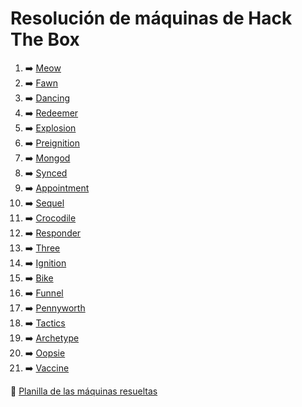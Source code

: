 # Resolución de máquinas de Hack The Box

1. ➡️ [Meow](/Machines/Meow.md)
2. ➡️ [Fawn](/Machines/Fawn.md)
3. ➡️ [Dancing](/Machines/Dancing.md)
4. ➡️ [Redeemer](/Machines/Redeemer.md)
5. ➡️ [Explosion](/Machines/Explosion.md)
6. ➡️ [Preignition](/Machines/Preignition.md)
7. ➡️ [Mongod](/Machines/Mongod.md)
8. ➡️ [Synced](/Machines/Synced.md)
9. ➡️ [Appointment](/Machines/Appointment.md)
10. ➡️ [Sequel](/Machines/Sequel.md)
11. ➡️ [Crocodile](/Machines/Crocodile.md)
12. ➡️ [Responder](/Machines/Responder.md)
13. ➡️ [Three](/Machines/Three.md)
14. ➡️ [Ignition](/Machines/Ignition.md)
15. ➡️ [Bike](/Machines/Bike.md)
16. ➡️ [Funnel](/Machines/Funnel.md)
17. ➡️ [Pennyworth](/Machines/Pennyworth.md)
18. ➡️ [Tactics](/Machines/Tactics.md)
19. ➡️ [Archetype](/Machines/Archetype.md)
20. ➡️ [Oopsie](/Machines/Oopsie.md)
21. ➡️ [Vaccine](/Machines/Vaccine.md)

📄 [Planilla de las máquinas resueltas](https://docs.google.com/spreadsheets/d/1Tg5swu9wW-01-7sXeFAU3sonM8d3qLy39BhVSrhvN9I/edit?usp=sharing)
